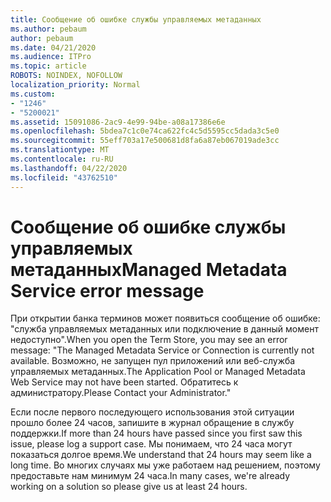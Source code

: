 ```yaml
---
title: Сообщение об ошибке службы управляемых метаданных
ms.author: pebaum
author: pebaum
ms.date: 04/21/2020
ms.audience: ITPro
ms.topic: article
ROBOTS: NOINDEX, NOFOLLOW
localization_priority: Normal
ms.custom:
- "1246"
- "5200021"
ms.assetid: 15091086-2ac9-4e99-94be-a08a17386e6e
ms.openlocfilehash: 5bdea7c1c0e74ca622fc4c5d5595cc5dada3c5e0
ms.sourcegitcommit: 55eff703a17e500681d8fa6a87eb067019ade3cc
ms.translationtype: MT
ms.contentlocale: ru-RU
ms.lasthandoff: 04/22/2020
ms.locfileid: "43762510"
---
```

# <a name="managed-metadata-service-error-message"></a><span data-ttu-id="29d93-102">Сообщение об ошибке службы управляемых метаданных</span><span class="sxs-lookup"><span data-stu-id="29d93-102">Managed Metadata Service error message</span></span>

<span data-ttu-id="29d93-103">При открытии банка терминов может появиться сообщение об ошибке: "служба управляемых метаданных или подключение в данный момент недоступно".</span><span class="sxs-lookup"><span data-stu-id="29d93-103">When you open the Term Store, you may see an error message: "The Managed Metadata Service or Connection is currently not available.</span></span> <span data-ttu-id="29d93-104">Возможно, не запущен пул приложений или веб-служба управляемых метаданных.</span><span class="sxs-lookup"><span data-stu-id="29d93-104">The Application Pool or Managed Metadata Web Service may not have been started.</span></span> <span data-ttu-id="29d93-105">Обратитесь к администратору.</span><span class="sxs-lookup"><span data-stu-id="29d93-105">Please Contact your Administrator."</span></span>
  
<span data-ttu-id="29d93-106">Если после первого последующего использования этой ситуации прошло более 24 часов, запишите в журнал обращение в службу поддержки.</span><span class="sxs-lookup"><span data-stu-id="29d93-106">If more than 24 hours have passed since you first saw this issue, please log a support case.</span></span> <span data-ttu-id="29d93-107">Мы понимаем, что 24 часа могут показаться долгое время.</span><span class="sxs-lookup"><span data-stu-id="29d93-107">We understand that 24 hours may seem like a long time.</span></span> <span data-ttu-id="29d93-108">Во многих случаях мы уже работаем над решением, поэтому предоставьте нам минимум 24 часа.</span><span class="sxs-lookup"><span data-stu-id="29d93-108">In many cases, we're already working on a solution so please give us at least 24 hours.</span></span>
  
